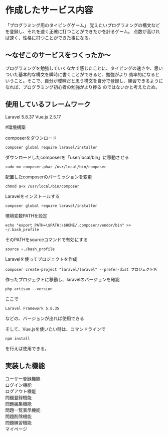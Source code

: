# 作成したサービス内容  
「プログラミング用のタイピングゲーム」
覚えたいプログラミングの構文などを登録し、それを速く正確に打つことができたかを計るゲーム。
点数が高ければ速く、性格に打つことができた事になる。

## 〜なぜこのサービスをつくったか〜  
プログラミングを勉強していくなかで感じたことに、タイピングの速さや、思いついた基本的な構文を瞬時に書くことができると、勉強がより
効率的になるということ。そこで、自分が曖昧だと思う構文を自分で登録し、練習できるようになれば、プログラミング初心者の勉強がより捗る
のではないかと考えたため。



## 使用しているフレームワーク  
Laravel 5.8.37 
Vue.js 2.5.17


#環境構築

composerをダウンロード

```
composer global require laravel/installer
```
ダウンロードしたcomposerを「user/local/bin」に移動させる
```$xslt
sudo mv composer.phar /usr/local/bin/composer
```
配置したcomposerのパーミッションを変更
```$xslt
chmod a+x /usr/local/bin/composer
```
Laravelをインストールする
```$xslt
composer global require laravel/installer
```
環境変数PATHを設定
```$xslt
echo "export PATH=\$PATH:\$HOME/.composer/vendor/bin" >> ~/.bash_profile
```
そのPATHをsourceコマンドで有効にする
```$xslt
source ~./bash_profile
```
Laravelを使ってプロジェクトを作成
```$xslt
composer create-project "laravel/laravel" --prefer-dist プロジェクト名
```
作ったプロジェクトに移動し、laravelのバージョンを確認
```$xslt
php artisan --version
```
ここで
```$xslt
Laravel Framework 5.8.35
```
などの、バージョンが出れば使用できる

そして、Vue.jsを使いたい時は、コマンドラインで
```$xslt
npm install
```
を行えば使用できる。

## 実装した機能
ユーザー登録機能  
ログイン機能  
ログアウト機能  
問題登録機能  
問題編集機能  
問題一覧表示機能  
問題削除機能  
問題練習機能  
マイページ  
